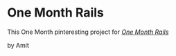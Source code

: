 # One Month Rails

This One Month pinteresting project for
[*One Month Rails*](https://onemonthrails.com)

by Amit